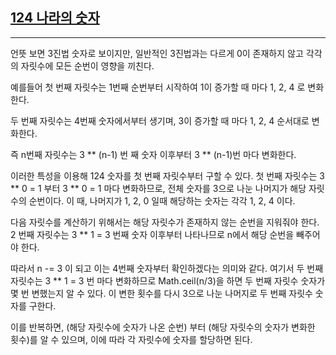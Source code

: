 ## [124 나라의 숫자](https://school.programmers.co.kr/learn/courses/30/lessons/12899)

---

언뜻 보면 3진법 숫자로 보이지만, 일반적인 3진법과는 다르게 0이 존재하지 않고 각각의 자릿수에 모든 순번이 영향을 끼친다.

예를들어 첫 번째 자릿수는 1번째 순번부터 시작하여 1이 증가할 때 마다 1, 2, 4 로 변화한다.

두 번째 자릿수는 4번째 숫자에서부터 생기며, 3이 증가할 때 마다 1, 2, 4 순서대로 변화한다.

즉 n번째 자릿수는 3 ** (n-1) 번 째 숫자 이후부터 3 ** (n-1)번 마다 변화한다.

이러한 특성을 이용해 124 숫자를 첫 번째 자릿수부터 구할 수 있다. 첫 번째 자릿수는 3 ** 0 = 1 부터 3 ** 0 = 1 마다 변화하므로, 전체 숫자를 3으로 나눈 나머지가 해당 자릿수의 순번이다. 이 때, 나머지가 1, 2, 0 일때 해당하는 숫자는 각각 1, 2, 4 이다.

다음 자릿수를 계산하기 위해서는 해당 자릿수가 존재하지 않는 순번을 지워줘야 한다. 2 번째 자릿수는 3 \*\* 1 = 3 번째 숫자 이후부터 나타나므로 n에서 해당 순번을 빼주어야 한다.

따라서 n -= 3 이 되고 이는 4번째 숫자부터 확인하겠다는 의미와 같다. 여기서 두 번째 자릿수는 3 \*\* 1 = 3 번 마다 변화하므로 Math.ceil(n/3)을 하면 두 번째 자릿수 숫자가 몇 번 변했는지 알 수 있다. 이 변한 횟수를 다시 3으로 나눈 나머지로 두 번째 자릿수 숫자를 구한다.

이를 반복하면, (해당 자릿수에 숫자가 나온 순번) 부터 (해당 자릿수의 숫자가 변화한 횟수)를 알 수 있으며, 이에 따라 각 자릿수에 숫자를 할당하면 된다.
